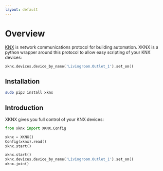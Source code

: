 ```yaml
---
layout: default
---
```


# [](#header-1)Overview

[KNX](https://en.wikipedia.org/wiki/KNX_(standard)) is network communications protocol for building automation. XKNX is a python wrapper around this protocol to allow easy scripting of your KNX devices:

```python
xknx.devices.device_by_name('Livingroom.Outlet_1').set_on()
````

## [](#header-2)Installation

```bash
sudo pip3 install xknx
``` 

## [](#header-2)Introduction

XKNX gives you full control of your KNX devices:

```python
from xknx import XKNX,Config

xknx = XKNX()
Config(xknx).read()
xknx.start()

xknx.start()
xknx.devices.device_by_name('Livingroom.Outlet_1').set_on()
xknx.join()
```

